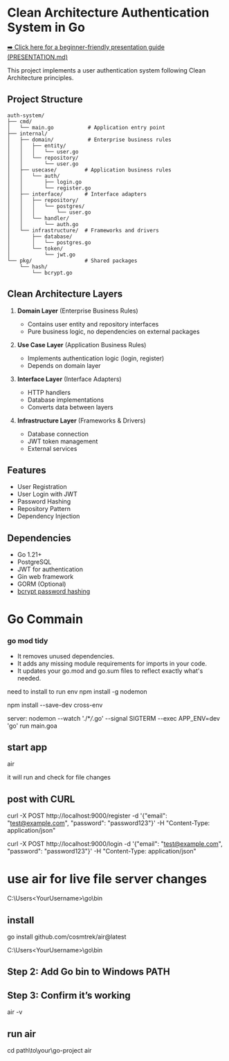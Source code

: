 # Clean Architecture Authentication System in Go

[➡️ Click here for a beginner-friendly presentation guide (PRESENTATION.md)](PRESENTATION.md)

This project implements a user authentication system following Clean Architecture principles.

## Project Structure

```
auth-system/
├── cmd/
│   └── main.go           # Application entry point
├── internal/
│   ├── domain/           # Enterprise business rules
│   │   ├── entity/
│   │   │   └── user.go
│   │   └── repository/
│   │       └── user.go
│   ├── usecase/         # Application business rules
│   │   └── auth/
│   │       ├── login.go
│   │       └── register.go
│   ├── interface/       # Interface adapters
│   │   ├── repository/
│   │   │   └── postgres/
│   │   │       └── user.go
│   │   └── handler/
│   │       └── auth.go
│   └── infrastructure/  # Frameworks and drivers
│       ├── database/
│       │   └── postgres.go
│       └── token/
│           └── jwt.go
└── pkg/                 # Shared packages
    └── hash/
        └── bcrypt.go
```

## Clean Architecture Layers

1. **Domain Layer** (Enterprise Business Rules)

   - Contains user entity and repository interfaces
   - Pure business logic, no dependencies on external packages

2. **Use Case Layer** (Application Business Rules)

   - Implements authentication logic (login, register)
   - Depends on domain layer

3. **Interface Layer** (Interface Adapters)

   - HTTP handlers
   - Database implementations
   - Converts data between layers

4. **Infrastructure Layer** (Frameworks & Drivers)
   - Database connection
   - JWT token management
   - External services

## Features

- User Registration
- User Login with JWT
- Password Hashing
- Repository Pattern
- Dependency Injection

## Dependencies

- Go 1.21+
- PostgreSQL
- JWT for authentication
- Gin web framework
- GORM (Optional)
- [bcrypt password hashing](https://pkg.go.dev/golang.org/x/crypto/bcrypt)


# Go Commain

### go mod tidy

- It removes unused dependencies.
- It adds any missing module requirements for imports in your code.
- It updates your go.mod and go.sum files to reflect exactly what's needed.

need to install to run env
npm install -g nodemon

npm install --save-dev cross-env

server:
nodemon --watch './\*_/_.go' --signal SIGTERM --exec APP_ENV=dev 'go' run main.goa

## start app

air

it will run and check for file changes

## post with CURL

curl -X POST http://localhost:9000/register -d '{"email": "test@example.com", "password": "password123"}' -H "Content-Type: application/json"

curl -X POST http://localhost:9000/login -d '{"email": "test@example.com", "password": "password123"}' -H "Content-Type: application/json"

# use air for live file server changes

C:\Users\<YourUsername>\go\bin

## install

go install github.com/cosmtrek/air@latest

C:\Users\<YourUsername>\go\bin

## Step 2: Add Go bin to Windows PATH

## Step 3: Confirm it’s working

air -v

## run air

cd path\to\your\go-project
air
